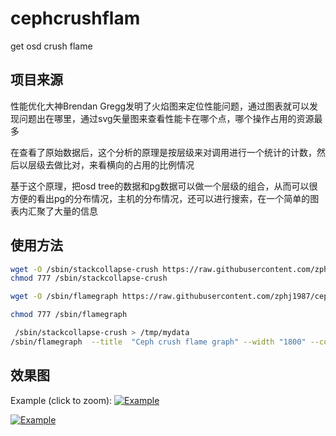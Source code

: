 # cephcrushflam
get osd crush flame

## 项目来源
性能优化大神Brendan Gregg发明了火焰图来定位性能问题，通过图表就可以发现问题出在哪里，通过svg矢量图来查看性能卡在哪个点，哪个操作占用的资源最多

在查看了原始数据后，这个分析的原理是按层级来对调用进行一个统计的计数，然后以层级去做比对，来看横向的占用的比例情况

基于这个原理，把osd tree的数据和pg数据可以做一个层级的组合，从而可以很方便的看出pg的分布情况，主机的分布情况，还可以进行搜索，在一个简单的图表内汇聚了大量的信息

## 使用方法
```bash
wget -O /sbin/stackcollapse-crush https://raw.githubusercontent.com/zphj1987/cephcrushflam/master/stackcollapse-crush.py
chmod 777 /sbin/stackcollapse-crush

wget -O /sbin/flamegraph https://raw.githubusercontent.com/zphj1987/cephcrushflam/master/flamegraph.pl

chmod 777 /sbin/flamegraph

 /sbin/stackcollapse-crush > /tmp/mydata
/sbin/flamegraph  --title  "Ceph crush flame graph" --width "1800" --countname "num" /tmp/mydata > /tmp/mycrush.svg
```
## 效果图
Example (click to zoom):
[![Example](http://7xweck.com1.z0.glb.clouddn.com/mycrush.svg)](http://7xweck.com1.z0.glb.clouddn.com/mycrush.svg)

[![Example](http://www.brendangregg.com/FlameGraphs/cpu-bash-flamegraph.svg)](http://www.brendangregg.com/FlameGraphs/cpu-bash-flamegraph.svg)
